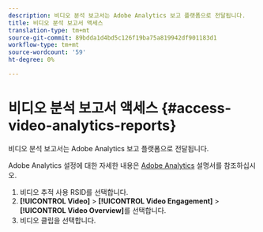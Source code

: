 ```yaml
---
description: 비디오 분석 보고서는 Adobe Analytics 보고 플랫폼으로 전달됩니다.
title: 비디오 분석 보고서 액세스
translation-type: tm+mt
source-git-commit: 89bdda1d4bd5c126f19ba75a819942df901183d1
workflow-type: tm+mt
source-wordcount: '59'
ht-degree: 0%

---
```



# 비디오 분석 보고서 액세스 {#access-video-analytics-reports}

비디오 분석 보고서는 Adobe Analytics 보고 플랫폼으로 전달됩니다.

Adobe Analytics 설정에 대한 자세한 내용은 [Adobe Analytics](https://microsite.omniture.com/t2/help/en_US/reference/) 설명서를 참조하십시오.
1. 비디오 추적 사용 RSID를 선택합니다.
1. **[!UICONTROL Video]** > **[!UICONTROL Video Engagement]** > **[!UICONTROL Video Overview]**&#x200B;를 선택합니다.
1. 비디오 클립을 선택합니다.